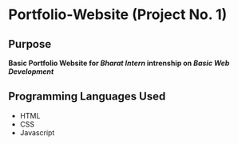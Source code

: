 # Portfolio-Website (Project No. 1)

## Purpose

**Basic Portfolio Website for _Bharat Intern_ intrenship on _Basic Web Development_**
## Programming Languages Used
- HTML
- CSS
- Javascript
